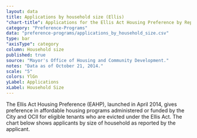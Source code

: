 ```yaml
---
layout: data
title: Applications by household size (Ellis)
"chart-title": Applications for the Ellis Act Housing Preference by Reported Household Size
category: "Preference-Programs"
data: "preference-programs/applications_by_household_size.csv"
type: bar
"axisType": category
column: Household size
published: true
source: "Mayor's Office of Housing and Community Development."
notes: "Data as of October 21, 2014."
scale: "5"
colors: YlGn
yLabel: Applications
xLabel: Household Size
---
```


The Ellis Act Housing Preference (EAHP), launched in April 2014, gives preference in affordable housing programs administered or funded by the City and OCII for eligible tenants who are evicted under the Ellis Act. The chart below shows applicants by size of household as reported by the applicant.